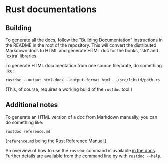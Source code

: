 # Rust documentations

## Building

To generate all the docs, follow the "Building Documentation" instructions in
the README in the root of the repository. This will convert the distributed
Markdown docs to HTML and generate HTML doc for the books, 'std' and 'extra'
libraries.

To generate HTML documentation from one source file/crate, do something like:

~~~~text
rustdoc --output html-doc/ --output-format html ../src/libstd/path.rs
~~~~

(This, of course, requires a working build of the `rustdoc` tool.)

## Additional notes

To generate an HTML version of a doc from Markdown manually, you can do
something like:

~~~~text
rustdoc reference.md
~~~~

(`reference.md` being the Rust Reference Manual.)

An overview of how to use the `rustdoc` command is available [in the docs][1].
Further details are available from the command line by with `rustdoc --help`.

[1]: https://github.com/rust-lang/rust/blob/master/src/doc/rustdoc/src/what-is-rustdoc.md
